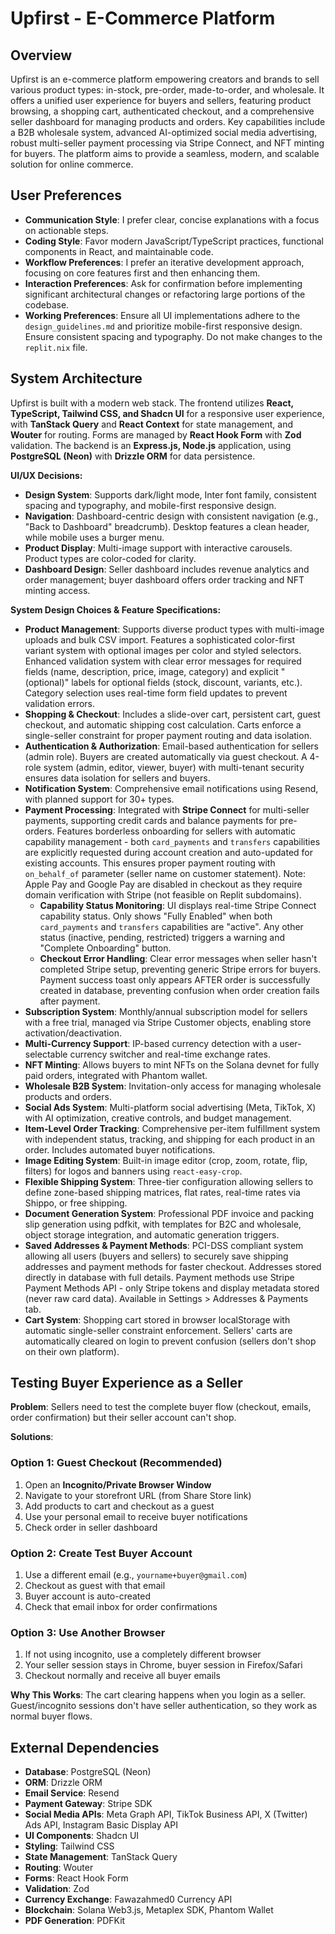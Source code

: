 # Upfirst - E-Commerce Platform

## Overview
Upfirst is an e-commerce platform empowering creators and brands to sell various product types: in-stock, pre-order, made-to-order, and wholesale. It offers a unified user experience for buyers and sellers, featuring product browsing, a shopping cart, authenticated checkout, and a comprehensive seller dashboard for managing products and orders. Key capabilities include a B2B wholesale system, advanced AI-optimized social media advertising, robust multi-seller payment processing via Stripe Connect, and NFT minting for buyers. The platform aims to provide a seamless, modern, and scalable solution for online commerce.

## User Preferences
- **Communication Style**: I prefer clear, concise explanations with a focus on actionable steps.
- **Coding Style**: Favor modern JavaScript/TypeScript practices, functional components in React, and maintainable code.
- **Workflow Preferences**: I prefer an iterative development approach, focusing on core features first and then enhancing them.
- **Interaction Preferences**: Ask for confirmation before implementing significant architectural changes or refactoring large portions of the codebase.
- **Working Preferences**: Ensure all UI implementations adhere to the `design_guidelines.md` and prioritize mobile-first responsive design. Ensure consistent spacing and typography. Do not make changes to the `replit.nix` file.

## System Architecture
Upfirst is built with a modern web stack. The frontend utilizes **React, TypeScript, Tailwind CSS, and Shadcn UI** for a responsive user experience, with **TanStack Query** and **React Context** for state management, and **Wouter** for routing. Forms are managed by **React Hook Form** with **Zod** validation. The backend is an **Express.js, Node.js** application, using **PostgreSQL (Neon)** with **Drizzle ORM** for data persistence.

**UI/UX Decisions:**
- **Design System**: Supports dark/light mode, Inter font family, consistent spacing and typography, and mobile-first responsive design.
- **Navigation**: Dashboard-centric design with consistent navigation (e.g., "Back to Dashboard" breadcrumb). Desktop features a clean header, while mobile uses a burger menu.
- **Product Display**: Multi-image support with interactive carousels. Product types are color-coded for clarity.
- **Dashboard Design**: Seller dashboard includes revenue analytics and order management; buyer dashboard offers order tracking and NFT minting access.

**System Design Choices & Feature Specifications:**
- **Product Management**: Supports diverse product types with multi-image uploads and bulk CSV import. Features a sophisticated color-first variant system with optional images per color and styled selectors. Enhanced validation system with clear error messages for required fields (name, description, price, image, category) and explicit "(optional)" labels for optional fields (stock, discount, variants, etc.). Category selection uses real-time form field updates to prevent validation errors.
- **Shopping & Checkout**: Includes a slide-over cart, persistent cart, guest checkout, and automatic shipping cost calculation. Carts enforce a single-seller constraint for proper payment routing and data isolation.
- **Authentication & Authorization**: Email-based authentication for sellers (admin role). Buyers are created automatically via guest checkout. A 4-role system (admin, editor, viewer, buyer) with multi-tenant security ensures data isolation for sellers and buyers.
- **Notification System**: Comprehensive email notifications using Resend, with planned support for 30+ types.
- **Payment Processing**: Integrated with **Stripe Connect** for multi-seller payments, supporting credit cards and balance payments for pre-orders. Features borderless onboarding for sellers with automatic capability management - both `card_payments` and `transfers` capabilities are explicitly requested during account creation and auto-updated for existing accounts. This ensures proper payment routing with `on_behalf_of` parameter (seller name on customer statement). Note: Apple Pay and Google Pay are disabled in checkout as they require domain verification with Stripe (not feasible on Replit subdomains).
  - **Capability Status Monitoring**: UI displays real-time Stripe Connect capability status. Only shows "Fully Enabled" when both `card_payments` and `transfers` capabilities are "active". Any other status (inactive, pending, restricted) triggers a warning and "Complete Onboarding" button.
  - **Checkout Error Handling**: Clear error messages when seller hasn't completed Stripe setup, preventing generic Stripe errors for buyers. Payment success toast only appears AFTER order is successfully created in database, preventing confusion when order creation fails after payment.
- **Subscription System**: Monthly/annual subscription model for sellers with a free trial, managed via Stripe Customer objects, enabling store activation/deactivation.
- **Multi-Currency Support**: IP-based currency detection with a user-selectable currency switcher and real-time exchange rates.
- **NFT Minting**: Allows buyers to mint NFTs on the Solana devnet for fully paid orders, integrated with Phantom wallet.
- **Wholesale B2B System**: Invitation-only access for managing wholesale products and orders.
- **Social Ads System**: Multi-platform social advertising (Meta, TikTok, X) with AI optimization, creative controls, and budget management.
- **Item-Level Order Tracking**: Comprehensive per-item fulfillment system with independent status, tracking, and shipping for each product in an order. Includes automated buyer notifications.
- **Image Editing System**: Built-in image editor (crop, zoom, rotate, flip, filters) for logos and banners using `react-easy-crop`.
- **Flexible Shipping System**: Three-tier configuration allowing sellers to define zone-based shipping matrices, flat rates, real-time rates via Shippo, or free shipping.
- **Document Generation System**: Professional PDF invoice and packing slip generation using pdfkit, with templates for B2C and wholesale, object storage integration, and automatic generation triggers.
- **Saved Addresses & Payment Methods**: PCI-DSS compliant system allowing all users (buyers and sellers) to securely save shipping addresses and payment methods for faster checkout. Addresses stored directly in database with full details. Payment methods use Stripe Payment Methods API - only Stripe tokens and display metadata stored (never raw card data). Available in Settings > Addresses & Payments tab.
- **Cart System**: Shopping cart stored in browser localStorage with automatic single-seller constraint enforcement. Sellers' carts are automatically cleared on login to prevent confusion (sellers don't shop on their own platform).

## Testing Buyer Experience as a Seller

**Problem**: Sellers need to test the complete buyer flow (checkout, emails, order confirmation) but their seller account can't shop.

**Solutions**:

### Option 1: Guest Checkout (Recommended)
1. Open an **Incognito/Private Browser Window**
2. Navigate to your storefront URL (from Share Store link)
3. Add products to cart and checkout as a guest
4. Use your personal email to receive buyer notifications
5. Check order in seller dashboard

### Option 2: Create Test Buyer Account
1. Use a different email (e.g., `yourname+buyer@gmail.com`)
2. Checkout as guest with that email
3. Buyer account is auto-created
4. Check that email inbox for order confirmations

### Option 3: Use Another Browser
1. If not using incognito, use a completely different browser
2. Your seller session stays in Chrome, buyer session in Firefox/Safari
3. Checkout normally and receive all buyer emails

**Why This Works**: The cart clearing happens when you login as a seller. Guest/incognito sessions don't have seller authentication, so they work as normal buyer flows.

## External Dependencies
- **Database**: PostgreSQL (Neon)
- **ORM**: Drizzle ORM
- **Email Service**: Resend
- **Payment Gateway**: Stripe SDK
- **Social Media APIs**: Meta Graph API, TikTok Business API, X (Twitter) Ads API, Instagram Basic Display API
- **UI Components**: Shadcn UI
- **Styling**: Tailwind CSS
- **State Management**: TanStack Query
- **Routing**: Wouter
- **Forms**: React Hook Form
- **Validation**: Zod
- **Currency Exchange**: Fawazahmed0 Currency API
- **Blockchain**: Solana Web3.js, Metaplex SDK, Phantom Wallet
- **PDF Generation**: PDFKit